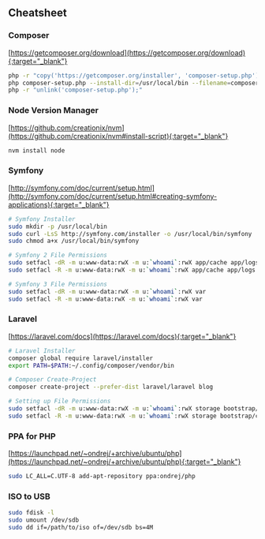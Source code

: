 ## Cheatsheet

### Composer

[https://getcomposer.org/download](https://getcomposer.org/download){:target="_blank"}

```bash
php -r "copy('https://getcomposer.org/installer', 'composer-setup.php');"
php composer-setup.php --install-dir=/usr/local/bin --filename=composer
php -r "unlink('composer-setup.php');"
```

### Node Version Manager

[https://github.com/creationix/nvm](https://github.com/creationix/nvm#install-script){:target="_blank"}

```bash
nvm install node
```

### Symfony

[http://symfony.com/doc/current/setup.html](http://symfony.com/doc/current/setup.html#creating-symfony-applications){:target="_blank"}

```bash
# Symfony Installer
sudo mkdir -p /usr/local/bin
sudo curl -LsS http://symfony.com/installer -o /usr/local/bin/symfony
sudo chmod a+x /usr/local/bin/symfony

# Symfony 2 File Permissions
sudo setfacl -dR -m u:www-data:rwX -m u:`whoami`:rwX app/cache app/logs
sudo setfacl -R -m u:www-data:rwX -m u:`whoami`:rwX app/cache app/logs

# Symfony 3 File Permissions
sudo setfacl -dR -m u:www-data:rwX -m u:`whoami`:rwX var
sudo setfacl -R -m u:www-data:rwX -m u:`whoami`:rwX var
```

### Laravel

[https://laravel.com/docs](https://laravel.com/docs){:target="_blank"}

```bash
# Laravel Installer
composer global require laravel/installer
export PATH=$PATH:~/.config/composer/vendor/bin

# Composer Create-Project
composer create-project --prefer-dist laravel/laravel blog

# Setting up File Permissions
sudo setfacl -dR -m u:www-data:rwX -m u:`whoami`:rwX storage bootstrap/cache
sudo setfacl -R -m u:www-data:rwX -m u:`whoami`:rwX storage bootstrap/cache
```

### PPA for PHP

[https://launchpad.net/~ondrej/+archive/ubuntu/php](https://launchpad.net/~ondrej/+archive/ubuntu/php){:target="_blank"}

```bash
sudo LC_ALL=C.UTF-8 add-apt-repository ppa:ondrej/php
```

### ISO to USB

```bash
sudo fdisk -l
sudo umount /dev/sdb
sudo dd if=/path/to/iso of=/dev/sdb bs=4M
```
